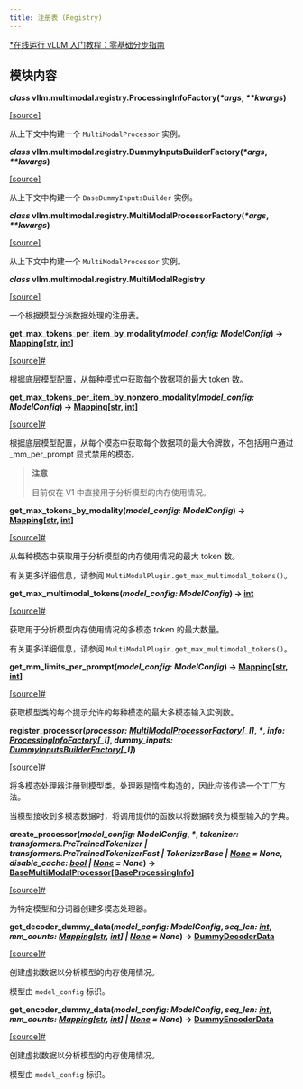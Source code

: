 ```yaml
---
title: 注册表 (Registry)
---
```


[\*在线运行 vLLM 入门教程：零基础分步指南](https://openbayes.com/console/public/tutorials/rXxb5fZFr29?utm_source=vLLM-CNdoc&utm_medium=vLLM-CNdoc-V1&utm_campaign=vLLM-CNdoc-V1-25ap)

## 模块内容

**_class_ vllm.multimodal.registry.ProcessingInfoFactory(_\*args_, _\*\*kwargs_)**

[[source]](https://github.com/vllm-project/vllm/blob/main/vllm/multimodal/registry.py#L37)

从上下文中构建一个 `MultiModalProcessor` 实例。

**_class_ vllm.multimodal.registry.DummyInputsBuilderFactory(_\*args_, _\*\*kwargs_)**

[[source]](https://github.com/vllm-project/vllm/blob/main/vllm/multimodal/registry.py#L47)

从上下文中构建一个 `BaseDummyInputsBuilder` 实例。

**_class_ vllm.multimodal.registry.MultiModalProcessorFactory(_\*args_, _\*\*kwargs_)**

[[source]](https://github.com/vllm-project/vllm/blob/main/vllm/multimodal/registry.py#L56)

从上下文中构建一个 `MultiModalProcessor` 实例。

**_class_ vllm.multimodal.registry.MultiModalRegistry**

[[source]](https://github.com/vllm-project/vllm/blob/main/vllm/multimodal/registry.py#L101)

一个根据模型分派数据处理的注册表。

**get\_max\_tokens\_per\_item\_by\_modality(_model\_config: ModelConfig_) → [Mapping](https://docs.python.org/3/library/collections.abc.html#collections.abc.Mapping "(in Python v3.13)")\[[str](https://docs.python.org/3/library/stdtypes.html#str "(in Python v3.13)"), [int](https://docs.python.org/3/library/functions.html#int "(in Python v3.13)")\]**

[\[source\]](https://github.com/vllm-project/vllm/blob/main/vllm/multimodal/registry.py#L98)[#](https://docs.vllm.ai/en/stable/api/multimodal/registry.html#vllm.multimodal.registry.MultiModalRegistry.get_max_tokens_per_item_by_modality "Permalink to this definition")

根据底层模型配置，从每种模式中获取每个数据项的最大 token 数。

**get\_max\_tokens\_per\_item\_by\_nonzero\_modality(_model\_config: ModelConfig_) → [Mapping](https://docs.python.org/3/library/collections.abc.html#collections.abc.Mapping "(in Python v3.13)")\[[str](https://docs.python.org/3/library/stdtypes.html#str "(in Python v3.13)"), [int](https://docs.python.org/3/library/functions.html#int "(in Python v3.13)")\]**

[\[source\]](https://github.com/vllm-project/vllm/blob/main/vllm/multimodal/registry.py#L123)[#](https://docs.vllm.ai/en/stable/api/multimodal/registry.html#vllm.multimodal.registry.MultiModalRegistry.get_max_tokens_per_item_by_nonzero_modality "Permalink to this definition")

根据底层模型配置，从每个模态中获取每个数据项的最大令牌数，不包括用户通过 \_mm\_per\_prompt 显式禁用的模态。

> **注意**
> 
> 目前仅在 V1 中直接用于分析模型的内存使用情况。

**get\_max\_tokens\_by\_modality(_model\_config: ModelConfig_) → [Mapping](https://docs.python.org/3/library/collections.abc.html#collections.abc.Mapping "(in Python v3.13)")\[[str](https://docs.python.org/3/library/stdtypes.html#str "(in Python v3.13)"), [int](https://docs.python.org/3/library/functions.html#int "(in Python v3.13)")\]**

[\[source\]](https://github.com/vllm-project/vllm/blob/main/vllm/multimodal/registry.py#L145)[#](https://docs.vllm.ai/en/stable/api/multimodal/registry.html#vllm.multimodal.registry.MultiModalRegistry.get_max_tokens_by_modality "Permalink to this definition")

从每种模态中获取用于分析模型的内存使用情况的最大 token 数。

有关更多详细信息，请参阅 `MultiModalPlugin.get_max_multimodal_tokens()`。

**get\_max\_multimodal\_tokens(_model\_config: ModelConfig_) → [int](https://docs.python.org/3/library/functions.html#int "(in Python v3.13)")**

[\[source\]](https://github.com/vllm-project/vllm/blob/main/vllm/multimodal/registry.py#L163)[#](https://docs.vllm.ai/en/stable/api/multimodal/registry.html#vllm.multimodal.registry.MultiModalRegistry.get_max_multimodal_tokens "Permalink to this definition")

获取用于分析模型内存使用情况的多模态 token 的最大数量。

有关更多详细信息，请参阅 `MultiModalPlugin.get_max_multimodal_tokens()`。

**get\_mm\_limits\_per\_prompt(_model\_config: ModelConfig_) → [Mapping](https://docs.python.org/3/library/collections.abc.html#collections.abc.Mapping "(in Python v3.13)")\[[str](https://docs.python.org/3/library/stdtypes.html#str "(in Python v3.13)"), [int](https://docs.python.org/3/library/functions.html#int "(in Python v3.13)")\]**

[\[source\]](https://github.com/vllm-project/vllm/blob/main/vllm/multimodal/registry.py#L182)[#](https://docs.vllm.ai/en/stable/api/multimodal/registry.html#vllm.multimodal.registry.MultiModalRegistry.get_mm_limits_per_prompt "Permalink to this definition")

获取模型类的每个提示允许的每种模态的最大多模态输入实例数。

**register\_processor(_processor: [MultiModalProcessorFactory](https://docs.vllm.ai/en/stable/api/multimodal/registry.html#vllm.multimodal.registry.MultiModalProcessorFactory "vllm.multimodal.registry.MultiModalProcessorFactory")\[\_I\]_, _\*_, _info: [ProcessingInfoFactory](https://docs.vllm.ai/en/stable/api/multimodal/registry.html#vllm.multimodal.registry.ProcessingInfoFactory "vllm.multimodal.registry.ProcessingInfoFactory")\[\_I\]_, _dummy\_inputs: [DummyInputsBuilderFactory](https://docs.vllm.ai/en/stable/api/multimodal/registry.html#vllm.multimodal.registry.DummyInputsBuilderFactory "vllm.multimodal.registry.DummyInputsBuilderFactory")\[\_I\]_)**

[\[source\]](https://github.com/vllm-project/vllm/blob/main/vllm/multimodal/registry.py#L197)[#](https://docs.vllm.ai/en/stable/api/multimodal/registry.html#vllm.multimodal.registry.MultiModalRegistry.register_processor "Permalink to this definition")

将多模态处理器注册到模型类。处理器是惰性构造的，因此应该传递一个工厂方法。

当模型接收到多模态数据时，将调用提供的函数以将数据转换为模型输入的字典。

**create\_processor(_model\_config: ModelConfig_, _\*_, _tokenizer: transformers.PreTrainedTokenizer | transformers.PreTrainedTokenizerFast | TokenizerBase | [None](https://docs.python.org/3/library/constants.html#None "(in Python v3.13)") \= None_, _disable\_cache: [bool](https://docs.python.org/3/library/functions.html#bool "(in Python v3.13)") | [None](https://docs.python.org/3/library/constants.html#None "(in Python v3.13)") \= None_) → [BaseMultiModalProcessor](https://docs.vllm.ai/en/stable/api/multimodal/processing.html#vllm.multimodal.processing.BaseMultiModalProcessor "vllm.multimodal.processing.BaseMultiModalProcessor")\[[BaseProcessingInfo](https://docs.vllm.ai/en/stable/api/multimodal/processing.html#vllm.multimodal.processing.BaseProcessingInfo "vllm.multimodal.processing.BaseProcessingInfo")\]**

[\[source\]](https://github.com/vllm-project/vllm/blob/main/vllm/multimodal/registry.py#L246)[#](https://docs.vllm.ai/en/stable/api/multimodal/registry.html#vllm.multimodal.registry.MultiModalRegistry.create_processor "Permalink to this definition")

为特定模型和分词器创建多模态处理器。

**get\_decoder\_dummy\_data(_model\_config: ModelConfig_, _seq\_len: [int](https://docs.python.org/3/library/functions.html#int "(in Python v3.13)")_, _mm\_counts: [Mapping](https://docs.python.org/3/library/collections.abc.html#collections.abc.Mapping "(in Python v3.13)")\[[str](https://docs.python.org/3/library/stdtypes.html#str "(in Python v3.13)"), [int](https://docs.python.org/3/library/functions.html#int "(in Python v3.13)")\] | [None](https://docs.python.org/3/library/constants.html#None "(in Python v3.13)") \= None_) → [DummyDecoderData](https://docs.vllm.ai/en/stable/api/multimodal/profiling.html#vllm.multimodal.profiling.DummyDecoderData "vllm.multimodal.profiling.DummyDecoderData")**

[\[source\]](https://github.com/vllm-project/vllm/blob/main/vllm/multimodal/registry.py#L275)[#](https://docs.vllm.ai/en/stable/api/multimodal/registry.html#vllm.multimodal.registry.MultiModalRegistry.get_decoder_dummy_data "Permalink to this definition")

创建虚拟数据以分析模型的内存使用情况。

模型由 `model_config` 标识。

**get\_encoder\_dummy\_data(_model\_config: ModelConfig_, _seq\_len: [int](https://docs.python.org/3/library/functions.html#int "(in Python v3.13)")_, _mm\_counts: [Mapping](https://docs.python.org/3/library/collections.abc.html#collections.abc.Mapping "(in Python v3.13)")\[[str](https://docs.python.org/3/library/stdtypes.html#str "(in Python v3.13)"), [int](https://docs.python.org/3/library/functions.html#int "(in Python v3.13)")\] | [None](https://docs.python.org/3/library/constants.html#None "(in Python v3.13)") \= None_) → [DummyEncoderData](https://docs.vllm.ai/en/stable/api/multimodal/profiling.html#vllm.multimodal.profiling.DummyEncoderData "vllm.multimodal.profiling.DummyEncoderData")**

[\[source\]](https://github.com/vllm-project/vllm/blob/main/vllm/multimodal/registry.py#L299)[#](https://docs.vllm.ai/en/stable/api/multimodal/registry.html#vllm.multimodal.registry.MultiModalRegistry.get_encoder_dummy_data "Permalink to this definition")

创建虚拟数据以分析模型的内存使用情况。

模型由 `model_config` 标识。
